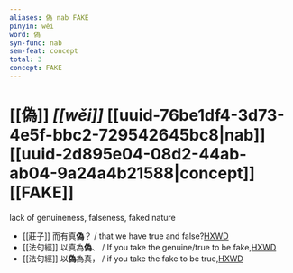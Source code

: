 ```yaml
---
aliases: 偽 nab FAKE
pinyin: wěi
word: 偽
syn-func: nab
sem-feat: concept
total: 3
concept: FAKE 
---
```

# [[偽]] *[[wěi]]*  [[uuid-76be1df4-3d73-4e5f-bbc2-729542645bc8|nab]] [[uuid-2d895e04-08d2-44ab-ab04-9a24a4b21588|concept]] [[FAKE]]
lack of genuineness, falseness, faked nature
 - [[莊子]] 而有真**偽**？ / that we have true and false?[HXWD](https://hxwd.org/textview.html?location=KR5c0126_tls_002-5a.25)
 - [[法句經]] 以真為**偽**、 / If you take the genuine/true to be fake,[HXWD](https://hxwd.org/textview.html?location=KR6b0067_T_001-0562a.72)
 - [[法句經]] 以**偽**為真， / if you take the fake to be true,[HXWD](https://hxwd.org/textview.html?location=KR6b0067_T_001-0562a.73)